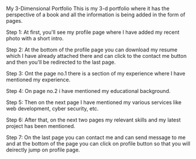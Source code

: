 My 3-Dimensional Portfolio
This is my 3-d portfolio where it has the perspective of a book and all the information is being added in the form of pages.

Step 1:
At first, you'll see my profile page where I have added my recent photo with a short intro.

Step 2:
At the bottom of the profile page you can download my resume which I have already attached there and can click to the contact me button and then you'll be redirected to the last page.

Step 3:
Ont the page no.1 there is a section of my experience where I have mentioned my experience.

Step 4:
On page no.2 i have mentioned my educational background.

Step 5:
Then on the next page I have mentioned my various services like web development, cyber security, etc.

Step 6:
After that, on the next two pages my relevant skills and my latest project has been mentioned.

Step 7:
On the last page you can contact me and can send message to me and at the bottom of the page you can click on profile button so that you will deirectly jump on profile page.
